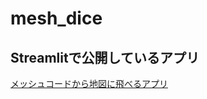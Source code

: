 # mesh_dice

## Streamlitで公開しているアプリ

[メッシュコードから地図に飛べるアプリ](https://meshdice-g5t2uztbvdbuvquyyxeadl.streamlit.app/)
